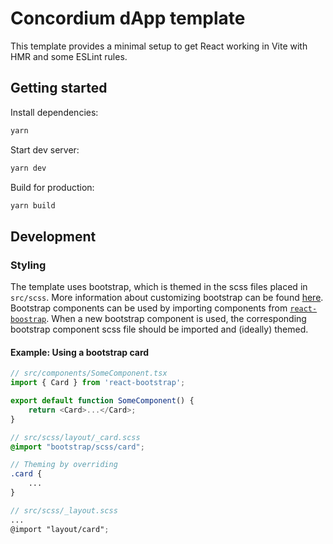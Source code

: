 # Concordium dApp template

This template provides a minimal setup to get React working in Vite with HMR and some ESLint rules.

## Getting started

Install dependencies:

```bash
yarn
```

Start dev server:

```bash
yarn dev
```

Build for production:

```bash
yarn build
```

## Development

### Styling

The template uses bootstrap, which is themed in the scss files placed in `src/scss`. More information about customizing bootstrap can be found [here](https://getbootstrap.com/docs/5.0/customize/overview/).
Bootstrap components can be used by importing components from [`react-boostrap`](https://react-bootstrap.netlify.app/).
When a new bootstrap component is used, the corresponding bootstrap component scss file should be imported and (ideally) themed.

#### Example: Using a bootstrap card

```ts
// src/components/SomeComponent.tsx
import { Card } from 'react-bootstrap';

export default function SomeComponent() {
    return <Card>...</Card>;
}
```

```scss
// src/scss/layout/_card.scss
@import "bootstrap/scss/card";

// Theming by overriding
.card {
    ...
}
```

```scss
// src/scss/_layout.scss
...
@import "layout/card";
```

